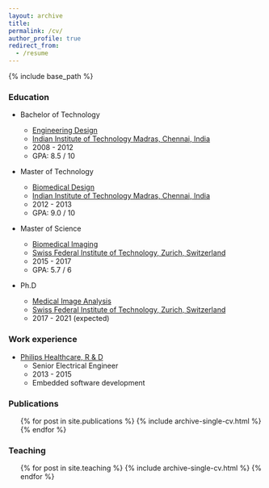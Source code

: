 ```yaml
---
layout: archive
title: 
permalink: /cv/
author_profile: true
redirect_from:
  - /resume
---
```


{% include base_path %}

### Education

* Bachelor of Technology
   * [Engineering Design](https://ed.iitm.ac.in/)
   * [Indian Institute of Technology Madras, Chennai, India](https://www.iitm.ac.in/)
   * 2008 - 2012
   * GPA: 8.5 / 10

* Master of Technology
   * [Biomedical Design](https://ed.iitm.ac.in/program.html)
   * [Indian Institute of Technology Madras, Chennai, India](https://www.iitm.ac.in/)
   * 2012 - 2013
   * GPA: 9.0 / 10

* Master of Science
   * [Biomedical Imaging](https://master-biomed.ethz.ch/)
   * [Swiss Federal Institute of Technology, Zurich, Switzerland](https://ethz.ch/en.html)
   * 2015 - 2017
   * GPA: 5.7 / 6

* Ph.D
   * [Medical Image Analysis](https://bmic.ee.ethz.ch/)
   * [Swiss Federal Institute of Technology, Zurich, Switzerland](https://ethz.ch/en.html)
   * 2017 - 2021 (expected)

### Work experience

* [Philips Healthcare, R & D](https://www.philips.co.in/a-w/about-philips/healthcare-innovation-campus.html)
  * Senior Electrical Engineer
  * 2013 - 2015
  * Embedded software development
  
### Publications

  <ul>{% for post in site.publications %}
    {% include archive-single-cv.html %}
  {% endfor %}</ul>
    
### Teaching

  <ul>{% for post in site.teaching %}
    {% include archive-single-cv.html %}
  {% endfor %}</ul>
  
